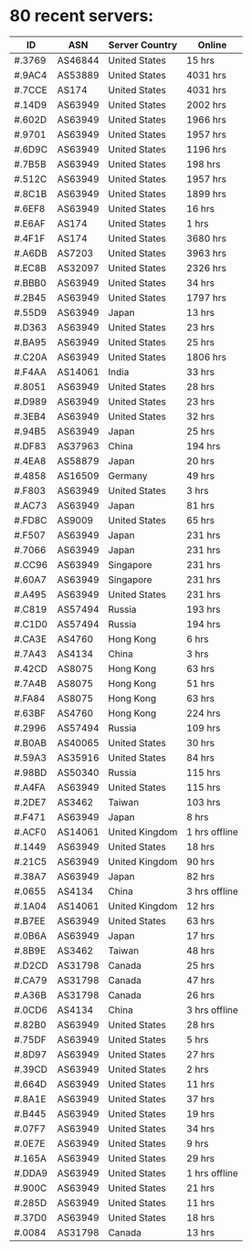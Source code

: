 # 80 recent servers:

| ID | ASN | Server Country | Online |
| ------ | ------ | ------ | ------ |
| #.3769 | AS46844 | United States | 15 hrs |
| #.9AC4 | AS53889 | United States | 4031 hrs |
| #.7CCE | AS174 | United States | 4031 hrs |
| #.14D9 | AS63949 | United States | 2002 hrs |
| #.602D | AS63949 | United States | 1966 hrs |
| #.9701 | AS63949 | United States | 1957 hrs |
| #.6D9C | AS63949 | United States | 1196 hrs |
| #.7B5B | AS63949 | United States | 198 hrs |
| #.512C | AS63949 | United States | 1957 hrs |
| #.8C1B | AS63949 | United States | 1899 hrs |
| #.6EF8 | AS63949 | United States | 16 hrs |
| #.E6AF | AS174 | United States | 1 hrs |
| #.4F1F | AS174 | United States | 3680 hrs |
| #.A6DB | AS7203 | United States | 3963 hrs |
| #.EC8B | AS32097 | United States | 2326 hrs |
| #.BBB0 | AS63949 | United States | 34 hrs |
| #.2B45 | AS63949 | United States | 1797 hrs |
| #.55D9 | AS63949 | Japan | 13 hrs |
| #.D363 | AS63949 | United States | 23 hrs |
| #.BA95 | AS63949 | United States | 25 hrs |
| #.C20A | AS63949 | United States | 1806 hrs |
| #.F4AA | AS14061 | India | 33 hrs |
| #.8051 | AS63949 | United States | 28 hrs |
| #.D989 | AS63949 | United States | 23 hrs |
| #.3EB4 | AS63949 | United States | 32 hrs |
| #.94B5 | AS63949 | Japan | 25 hrs |
| #.DF83 | AS37963 | China | 194 hrs |
| #.4EA8 | AS58879 | Japan | 20 hrs |
| #.4858 | AS16509 | Germany | 49 hrs |
| #.F803 | AS63949 | United States | 3 hrs |
| #.AC73 | AS63949 | Japan | 81 hrs |
| #.FD8C | AS9009 | United States | 65 hrs |
| #.F507 | AS63949 | Japan | 231 hrs |
| #.7066 | AS63949 | Japan | 231 hrs |
| #.CC96 | AS63949 | Singapore | 231 hrs |
| #.60A7 | AS63949 | Singapore | 231 hrs |
| #.A495 | AS63949 | United States | 231 hrs |
| #.C819 | AS57494 | Russia | 193 hrs |
| #.C1D0 | AS57494 | Russia | 194 hrs |
| #.CA3E | AS4760 | Hong Kong | 6 hrs |
| #.7A43 | AS4134 | China | 3 hrs |
| #.42CD | AS8075 | Hong Kong | 63 hrs |
| #.7A4B | AS8075 | Hong Kong | 51 hrs |
| #.FA84 | AS8075 | Hong Kong | 63 hrs |
| #.63BF | AS4760 | Hong Kong | 224 hrs |
| #.2996 | AS57494 | Russia | 109 hrs |
| #.B0AB | AS40065 | United States | 30 hrs |
| #.59A3 | AS35916 | United States | 84 hrs |
| #.98BD | AS50340 | Russia | 115 hrs |
| #.A4FA | AS63949 | United States | 115 hrs |
| #.2DE7 | AS3462 | Taiwan | 103 hrs |
| #.F471 | AS63949 | Japan | 8 hrs |
| #.ACF0 | AS14061 | United Kingdom | 1 hrs offline |
| #.1449 | AS63949 | United States | 18 hrs |
| #.21C5 | AS63949 | United Kingdom | 90 hrs |
| #.38A7 | AS63949 | Japan | 82 hrs |
| #.0655 | AS4134 | China | 3 hrs offline |
| #.1A04 | AS14061 | United Kingdom | 12 hrs |
| #.B7EE | AS63949 | United States | 63 hrs |
| #.0B6A | AS63949 | Japan | 17 hrs |
| #.8B9E | AS3462 | Taiwan | 48 hrs |
| #.D2CD | AS31798 | Canada | 25 hrs |
| #.CA79 | AS31798 | Canada | 47 hrs |
| #.A36B | AS31798 | Canada | 26 hrs |
| #.0CD6 | AS4134 | China | 3 hrs offline |
| #.82B0 | AS63949 | United States | 28 hrs |
| #.75DF | AS63949 | United States | 5 hrs |
| #.8D97 | AS63949 | United States | 27 hrs |
| #.39CD | AS63949 | United States | 2 hrs |
| #.664D | AS63949 | United States | 11 hrs |
| #.8A1E | AS63949 | United States | 37 hrs |
| #.B445 | AS63949 | United States | 19 hrs |
| #.07F7 | AS63949 | United States | 34 hrs |
| #.0E7E | AS63949 | United States | 9 hrs |
| #.165A | AS63949 | United States | 29 hrs |
| #.DDA9 | AS63949 | United States | 1 hrs offline |
| #.900C | AS63949 | United States | 21 hrs |
| #.285D | AS63949 | United States | 11 hrs |
| #.37D0 | AS63949 | United States | 18 hrs |
| #.0084 | AS31798 | Canada | 13 hrs |

